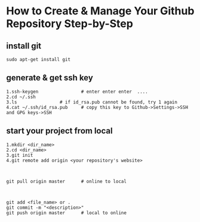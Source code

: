# How to Create & Manage Your Github Repository Step-by-Step
## install git
`sudo apt-get install git`

## generate & get ssh key
```
1.ssh-keygen                # enter enter enter  ....  
2.cd ~/.ssh  
3.ls			    # if id_rsa.pub cannot be found, try 1 again  
4.cat ~/.ssh/id_rsa.pub     # copy this key to Github->Settings->SSH and GPG keys->SSH  
```

## start your project from local
```
1.mkdir <dir_name>  
2.cd <dir_name>  
3.git init  
4.git remote add origin <your repository's website>  
  

          
git pull origin master      # online to local  
  


git add <file_name> or .  
git commit -m "<description>"  
git push origin master      # local to online  
```

